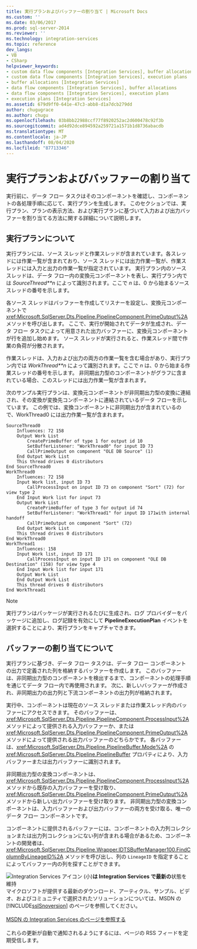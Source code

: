 ```yaml
---
title: 実行プランおよびバッファーの割り当て | Microsoft Docs
ms.custom: ''
ms.date: 03/06/2017
ms.prod: sql-server-2014
ms.reviewer: ''
ms.technology: integration-services
ms.topic: reference
dev_langs:
- VB
- CSharp
helpviewer_keywords:
- custom data flow components [Integration Services], buffer allocations
- custom data flow components [Integration Services], execution plans
- buffer allocations [Integration Services]
- data flow components [Integration Services], buffer allocations
- data flow components [Integration Services], execution plans
- execution plans [Integration Services]
ms.assetid: 679d9ff0-641e-47c3-abb8-d1a7dcb279dd
author: chugugrace
ms.author: chugu
ms.openlocfilehash: 03b8bb22988ccf77f8920252ac2d600478c92f3b
ms.sourcegitcommit: ad4d92dce894592a259721a1571b1d8736abacdb
ms.translationtype: MT
ms.contentlocale: ja-JP
ms.lasthandoff: 08/04/2020
ms.locfileid: "87713346"
---
```

# <a name="execution-plan-and-buffer-allocation"></a>実行プランおよびバッファーの割り当て
  実行前に、データ フロー タスクはそのコンポーネントを確認し、コンポーネントの各処理手順に応じて、実行プランを生成します。 このセクションでは、実行プラン、プランの表示方法、および実行プランに基づいて入力および出力バッファーを割り当てる方法に関する詳細について説明します。  
  
## <a name="understanding-the-execution-plan"></a>実行プランについて  
 実行プランには、ソース スレッドと作業スレッドが含まれています。各スレッドには作業一覧が含まれており、ソース スレッドには出力作業一覧が、作業スレッドには入力と出力の作業一覧が指定されています。 実行プラン内のソース スレッドは、データ フロー内の変換元コンポーネントを表し、実行プラン内では *SourceThread**n* によって識別されます。ここで *n* は、0 から始まるソース スレッドの番号を示します。  
  
 各ソース スレッドはバッファーを作成してリスナーを設定し、変換元コンポーネントで <xref:Microsoft.SqlServer.Dts.Pipeline.PipelineComponent.PrimeOutput%2A> メソッドを呼び出します。 ここで、実行が開始されてデータが生成され、データ フロー タスクによって用意された出力バッファーに、変換元コンポーネントが行を追加し始めます。 ソース スレッドが実行されると、作業スレッド間で作業の負荷が分散されます。  
  
 作業スレッドは、入力および出力の両方の作業一覧を含む場合があり、実行プラン内では *WorkThread**n* によって識別されます。ここで *n* は、0 から始まる作業スレッドの番号を示します。 非同期出力型のコンポーネントがグラフに含まれている場合、このスレッドには出力作業一覧が含まれます。  
  
 次のサンプル実行プランは、変換元コンポーネントが非同期出力型の変換に連結され、その変換が変換先コンポーネントに連結されているデータ フローを示しています。 この例では、変換コンポーネントに非同期出力が含まれているので、WorkThread0 には出力作業一覧が含まれます。  
  
```  
SourceThread0   
    Influences: 72 158   
    Output Work List   
        CreatePrimeBuffer of type 1 for output id 10   
        SetBufferListener: "WorkThread0" for input ID 73   
        CallPrimeOutput on component "OLE DB Source" (1)   
    End Output Work List   
    This thread drives 0 distributors   
End SourceThread0   
WorkThread0   
    Influences: 72 158   
    Input Work list, input ID 73   
        CallProcessInput on input ID 73 on component "Sort" (72) for view type 2   
    End Input Work list for input 73   
    Output Work List   
        CreatePrimeBuffer of type 3 for output id 74   
        SetBufferListener: "WorkThread1" for input ID 171with internal handoff   
        CallPrimeOutput on component "Sort" (72)   
    End Output Work List   
    This thread drives 0 distributors   
End WorkThread0   
WorkThread1   
    Influences: 158   
    Input Work list, input ID 171  
        CallProcessInput on input ID 171 on component "OLE DB Destination" (158) for view type 4  
    End Input Work list for input 171   
    Output Work List   
    End Output Work List   
    This thread drives 0 distributors   
End WorkThread1  
```  
  
> [!NOTE]  
>  実行プランはパッケージが実行されるたびに生成され、ログ プロバイダーをパッケージに追加し、ログ記録を有効にして **PipelineExecutionPlan** イベントを選択することにより、実行プランをキャプチャできます。  
  
## <a name="understanding-buffer-allocation"></a>バッファーの割り当てについて  
 実行プランに基づき、データ フロー タスクは、データ フロー コンポーネントの出力で定義された列を格納するバッファーを作成します。 このバッファーは、非同期出力型のコンポーネントを検出するまで、コンポーネントの処理手順を通じてデータ フロー内で再使用されます。 次に、新しいバッファーが作成され、非同期出力の出力列と下流コンポーネントの出力列が格納されます。  
  
 実行中、コンポーネントは現在のソース スレッドまたは作業スレッド内のバッファーにアクセスできます。 そのバッファーは、<xref:Microsoft.SqlServer.Dts.Pipeline.PipelineComponent.ProcessInput%2A> メソッドによって提供される入力バッファーか、または <xref:Microsoft.SqlServer.Dts.Pipeline.PipelineComponent.PrimeOutput%2A> メソッドによって提供される出力バッファーのどちらかです。 各バッファーは、<xref:Microsoft.SqlServer.Dts.Pipeline.PipelineBuffer.Mode%2A> の <xref:Microsoft.SqlServer.Dts.Pipeline.PipelineBuffer> プロパティにより、入力バッファーまたは出力バッファーに識別されます。  
  
 非同期出力型の変換コンポーネントは、<xref:Microsoft.SqlServer.Dts.Pipeline.PipelineComponent.ProcessInput%2A> メソッドから既存の入力バッファーを受け取り、<xref:Microsoft.SqlServer.Dts.Pipeline.PipelineComponent.PrimeOutput%2A> メソッドから新しい出力バッファーを受け取ります。 非同期出力型の変換コンポーネントは、入力バッファーおよび出力バッファーの両方を受け取る、唯一のデータ フロー コンポーネントです。  
  
 コンポーネントに提供されるバッファーには、コンポーネントの入力列コレクションまたは出力列コレクションにない列が含まれる場合があるため、コンポーネントの開発者は、<xref:Microsoft.SqlServer.Dts.Pipeline.Wrapper.IDTSBufferManager100.FindColumnByLineageID%2A> メソッドを呼び出し、列の `LineageID` を指定することによってバッファー内の列を探すことができます。  
  
![Integration Services アイコン (小)](../../media/dts-16.gif "Integration Services のアイコン (小)")**は Integration Services で最新の**状態を維持  <br /> マイクロソフトが提供する最新のダウンロード、アーティクル、サンプル、ビデオ、およびコミュニティで選択されたソリューションについては、MSDN の [!INCLUDE[ssISnoversion](../../../includes/ssisnoversion-md.md)] のページを参照してください。<br /><br /> [MSDN の Integration Services のページを参照する](https://go.microsoft.com/fwlink/?LinkId=136655)<br /><br /> これらの更新が自動で通知されるようにするには、ページの RSS フィードを定期受信します。  
  
  
